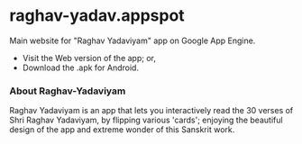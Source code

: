 # raghav-yadav.appspot
Main website for "Raghav Yadaviyam" app on Google App Engine.

- Visit the Web version of the app; or,
- Download the .apk for Android.
 
### About Raghav-Yadaviyam

Raghav Yadaviyam is an app that lets you interactively read the 30 verses of Shri Raghav Yadaviyam, by flipping various 'cards'; enjoying the beautiful design of the app and extreme wonder of this Sanskrit work.
